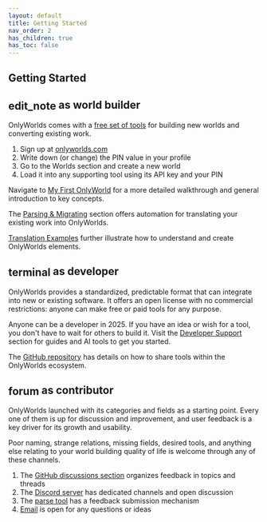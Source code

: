 ```yaml
---
layout: default
title: Getting Started
nav_order: 2
has_children: true
has_toc: false
---
```


## Getting Started

## <span class="material-symbols-outlined" style="vertical-align: middle;">edit_note</span> as world builder

OnlyWorlds comes with a [free set of tools](/docs/tool-directory/) for building new worlds and converting existing work.

1. Sign up at [onlyworlds.com](https://onlyworlds.com) 
2. Write down (or change) the PIN value in your profile
3. Go to the Worlds section and create a new world
4. Load it into any supporting tool using its API key and your PIN

Navigate to [My First OnlyWorld](my-first-world/) for a more detailed walkthrough and general introduction to key concepts.

The [Parsing & Migrating](parsing-and-migrating/) section offers automation for translating your existing work into OnlyWorlds.

[Translation Examples](translation-examples/) further illustrate how to understand and create OnlyWorlds elements.


## <span class="material-symbols-outlined" style="vertical-align: middle;">terminal</span> as developer

OnlyWorlds provides a standardized, predictable format that can integrate into new or existing software. 
It offers an open license with no commercial restrictions: anyone can make free or paid tools for any purpose.

Anyone can be a developer in 2025. If you have an idea or wish for a tool, you don't have to wait for others to build it.
Visit the [Developer Support](/docs/developer-support/) section for guides and AI tools to get you started.

The [GitHub repository](https://github.com/OnlyWorlds/OnlyWorlds) has details on how to share tools within the OnlyWorlds ecosystem.

## <span class="material-symbols-outlined" style="vertical-align: middle;">forum</span> as contributor

OnlyWorlds launched with its categories and fields as a starting point. Every one of them is up for discussion and improvement, and user feedback is a key driver for its growth and usability. 
 
Poor naming, strange relations, missing fields, desired tools, and anything else relating to your world building quality of life is welcome through any of these channels. 

1. The [GitHub discussions section](https://github.com/OnlyWorlds/OnlyWorlds/discussions) organizes feedback in topics and threads
2. The [Discord server](https://discord.gg/twCjqvVBwb) has dedicated channels and open discussion
3. The [parse tool](https://onlyworlds.com/parse_tool) has a feedback submission mechanism 
4. [Email](mailto:info@onlyworlds.com) is open for any questions or ideas  

 
